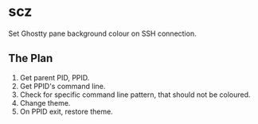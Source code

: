 # scz
Set Ghostty pane background colour on SSH connection.

## The Plan
1. Get parent PID, PPID.
2. Get PPID's command line.
3. Check for specific command line pattern, that should not be coloured.
4. Change theme.
5. On PPID exit, restore theme.
